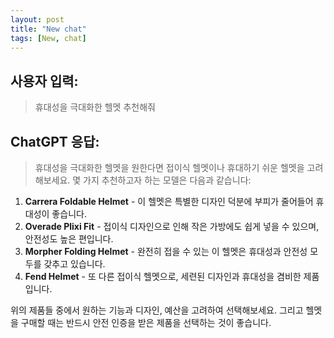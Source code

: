 ```yaml
---
layout: post
title: "New chat"
tags: [New, chat]
---
```


## 사용자 입력:
> 휴대성을 극대화한 헬멧 추천해줘

## ChatGPT 응답:
> 휴대성을 극대화한 헬멧을 원한다면 접이식 헬멧이나 휴대하기 쉬운 헬멧을 고려해보세요. 몇 가지 추천하고자 하는 모델은 다음과 같습니다:

1. **Carrera Foldable Helmet** - 이 헬멧은 특별한 디자인 덕분에 부피가 줄어들어 휴대성이 좋습니다.
2. **Overade Plixi Fit** - 접이식 디자인으로 인해 작은 가방에도 쉽게 넣을 수 있으며, 안전성도 높은 편입니다.
3. **Morpher Folding Helmet** - 완전히 접을 수 있는 이 헬멧은 휴대성과 안전성 모두를 갖추고 있습니다.
4. **Fend Helmet** - 또 다른 접이식 헬멧으로, 세련된 디자인과 휴대성을 겸비한 제품입니다.

위의 제품들 중에서 원하는 기능과 디자인, 예산을 고려하여 선택해보세요. 그리고 헬멧을 구매할 때는 반드시 안전 인증을 받은 제품을 선택하는 것이 좋습니다.

